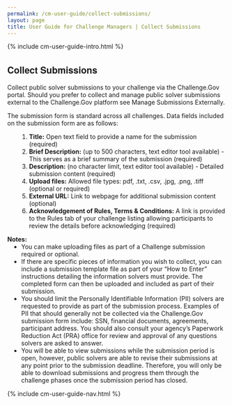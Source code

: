 ```yaml
---
permalink: /cm-user-guide/collect-submissions/
layout: page
title: User Guide for Challenge Managers | Collect Submissions
---
```

<div class="res-sec">
  <div class="grid-row ">
    <div class="grid-col-12">{% include cm-user-guide-intro.html %}</div>
  </div>
  <div class="grid-row grid-gap usa-typo">
    <div class="grid-col-12 usa-padding-bottom-10 usa-padding-bottom-30 padding-x-0">
      <div class="bg-secondary-lighter text-center">
        <h2 class="margin-bottom-0">Collect Submissions</h2>
      </div>
    </div>
  </div>
  <div class="grid-row grid-gap justify-content-between">
    <div class="grid-col-7">
      <div class="usa-prose">
        <p>Collect public solver submissions to your challenge via the Challenge.Gov portal. Should you prefer to collect and manage public solver submissions external to the Challenge.Gov platform see Manage Submissions Externally.</p>
        <p>The submission form is standard across all challenges. Data fields included on the submission form are as follows:</p>
        <ol>
          <li class="font-bolder"><span><b>Title:</b> Open text field to provide a name for the submission (required)</span></li>
          <li class="font-bolder"><span><b>Brief Description:</b> (up to 500 characters, text editor tool available) - This serves as a brief summary of the submission (required)</span></li>
          <li class="font-bolder"><span><b>Description:</b> (no character limit, text editor tool available) - Detailed submission content (required)</span></li>
          <li class="font-bolder"><span><b>Upload files:</b> Allowed file types: pdf, .txt, .csv, .jpg, .png, .tiff (optional or required)</span></li>
          <li class="font-bolder"><span><b>External URL:</b> Link to webpage for additional submission content (optional)</span></li>
          <li class="font-bolder"><span><b>Acknowledgement of Rules, Terms & Conditions:</b> A link is provided to the Rules tab of your challenge listing allowing participants to review the details before acknowledging (required)</span></li>
        </ol>
        <!-- <p class="padding-x-0 margin-bottom-0">Notes:</p> -->
        <span><b>Notes:</b></span>
        <ul>
          <li>You can make uploading files as part of a Challenge submission required or optional.</li>
<li>If there are specific pieces of information you wish to collect, you can include a submission template file as part of your “How to Enter” instructions detailing the information solvers must provide. The completed form can then be uploaded and included as part of their submission.</li>
          <li>You should limit the Personally Identifiable Information (PII) solvers are requested to provide as part of the submission process. Examples of PII that should generally not be collected via the Challenge.Gov submission form include: SSN, financial documents, agreements, participant address. You should also consult your agency’s Paperwork Reduction Act (PRA) office for review and approval of any questions solvers are asked to answer.</li>
          <li>You will be able to view submissions while the submission period is open, however, public solvers are able to revise their submissions at any point prior to the submission deadline. Therefore, you will only be able to download submissions and progress them through the challenge phases once the submission period has closed.</li>
        </ul>
      </div>
    </div>
    <div class="grid-col-4">{% include cm-user-guide-nav.html %} </div>
  </div>
</div>
<style>
  .usa-prose ol{
    padding-left: 50px;
    margin-top: 0;
  }
  .usa-prose ol ul{
    margin-top: 0;
  }
  .usa-prose ul{
    padding-left: 2rem;
    margin-top: 0;
    margin-bottom: 1em;
  }
  .usa-prose ul li{
    max-width: 100%;
    margin-bottom: 0;
  }
  .tablet\:grid-col-10 {
    flex: 0 1 auto;
    width: 100%;
  }
  .grid-container .usa-sidenav {
    margin-left: 0;
    margin-right: 0;
    padding-left: 0;
  }
  .grid-container .usa-sidenav__sublist {
    list-style-type: none;
    padding-left: 0;
    margin: 0;
    font-size: 1rem;
  }
  .usa-typo {
    font-family: Source Sans Pro Web,Helvetica Neue,Helvetica,Roboto,Arial,sans-serif;
  }
  .menu-title {
    text-indent: 1em;
    font-weight: 600;
  }
  .no-underline {
    text-decoration: none !important;
  }
  .child-link {
    text-indent: 2em;
    color: #757575;
    font-weight: 500;
  }
  .usa-sidenav__item a:not(.usa-current):hover {
    background-color: #f1f1f1;
  }
  
  .usa-sidenav__sublist .usa-sidenav__item a.inactive-link:hover,
  .usa-sidenav__item a.child-link.inactive-link:hover {
    color: #004c8c !important;
    font-weight: 400 !important;
    text-decoration: none !important;
  }
  
  .usa-sidenav__sublist a:not(.usa-current),
  .usa-sidenav__item a.child-link:not(.usa-current) {
    color: #757575 !important;
  }
  
  .usa-current {
    color: #205493 !important;
    font-weight: 600 !important;
  }
  
  .usa-sidenav__item a.child-link:not(.usa-current):hover {
    font-weight: 400 !important;
  }
  
  .usa-sidenav__item a[href=""]:hover {
    color: #205493 !important;
    font-weight: 400 !important;
  }
  
  .usa-sidenav__item a.menu-title:hover {
    background-color: transparent !important;
  }
</style>
